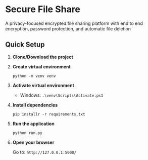 # Secure File Share

A privacy-focused encrypted file sharing platform with end to end encryption, password protection, and automatic file deletion


## Quick Setup

1. **Clone/Download the project**
2. **Create virtual environment**
   ```
   python -m venv venv
   ```

3. **Activate virtual environment**
   - Windows: `.\venv\Scripts\Activate.ps1`
4. **Install dependencies**
   ```
   pip installr -r requirements.txt
   ```

5. **Run the application**
   ```
   python run.py
   ```

6. **Open your browser**
   
   Go to: `http://127.0.0.1:5000/`

